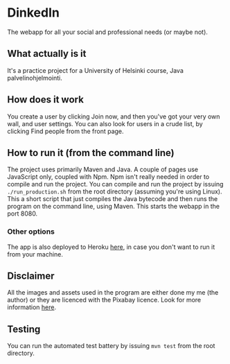# DinkedIn

The webapp for all your social and professional needs (or maybe not).

## What actually is it

It's a practice project for a University of Helsinki course, Java palvelinohjelmointi.

## How does it work

You create a user by clicking Join now, and then you've got your very own wall, and user settings. You can also look for users in a crude list, by clicking Find people from the front page. 

## How to run it (from the command line)

The project uses primarily Maven and Java. A couple of pages use JavaScript only, coupled with Npm. Npm isn't really needed in order to compile and run the project. You can compile and run the project by issuing `./run_production.sh` from the root directory (assuming you're using Linux). This a short script that just compiles the Java bytecode and then runs the program on the command line, using Maven. This starts the webapp in the port 8080. 

### Other options

The app is also deployed to Heroku [here](https://dinkedin.herokuapp.com/), in case you don't want to run it from your machine. 

## Disclaimer

All the images and assets used in the program are either done my me (the author) or they are licenced with the Pixabay licence. Look for more information [here](https://pixabay.com/service/license/). 

## Testing

You can run the automated test battery by issuing `mvn test` from the root directory.
